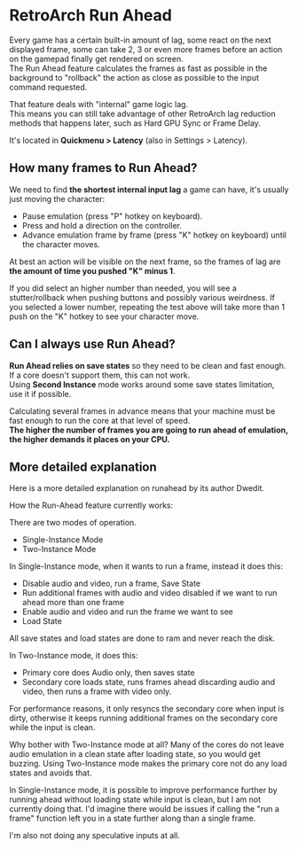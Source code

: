 # RetroArch Run Ahead

Every game has a certain built-in amount of lag, some react on the next displayed frame, some can take 2, 3 or even more frames before an action on the gamepad finally get rendered on screen.  
The Run Ahead feature calculates the frames as fast as possible in the background to "rollback" the action as close as possible to the input command requested.

That feature deals with "internal" game logic lag.  
This means you can still take advantage of other RetroArch lag reduction methods that happens later, such as Hard GPU Sync or Frame Delay.

It's located in **Quickmenu > Latency** (also in Settings > Latency).
 
## How many frames to Run Ahead?

We need to find **the shortest internal input lag** a game can have, it's usually just moving the character:

- Pause emulation (press "P" hotkey on keyboard).
- Press and hold a direction on the controller.
- Advance emulation frame by frame (press "K" hotkey on keyboard) until the character moves.

At best an action will be visible on the next frame, so the frames of lag are **the amount of time you pushed "K" minus 1**.

If you did select an higher number than needed, you will see a stutter/rollback when pushing buttons and possibly various weirdness.
If you selected a lower number, repeating the test above will take more than 1 push on the "K" hotkey to see your character move.
  
## Can I always use Run Ahead?

**Run Ahead relies on save states** so they need to be clean and fast enough.  
If a core doesn't support them, this can not work.  
Using **Second Instance** mode works around some save states limitation, use it if possible.

Calculating several frames in advance means that your machine must be fast enough to run the core at that level of speed.  
**The higher the number of frames you are going to run ahead of emulation, the higher demands it places on your CPU.**
  
## More detailed explanation
Here is a more detailed explanation on runahead by its author Dwedit.

How the Run-Ahead feature currently works:

There are two modes of operation.

- Single-Instance Mode
- Two-Instance Mode

In Single-Instance mode, when it wants to run a frame, instead it does this:

- Disable audio and video, run a frame, Save State
- Run additional frames with audio and video disabled if we want to run ahead more than one frame
- Enable audio and video and run the frame we want to see
- Load State

All save states and load states are done to ram and never reach the disk.

In Two-Instance mode, it does this:

- Primary core does Audio only, then saves state
- Secondary core loads state, runs frames ahead discarding audio and video, then runs a frame with video only.

For performance reasons, it only resyncs the secondary core when input is dirty, otherwise it keeps running additional frames on the secondary core while the input is clean.

Why bother with Two-Instance mode at all? Many of the cores do not leave audio emulation in a clean state after loading state, so you would get buzzing. Using Two-Instance mode makes the primary core not do any load states and avoids that.

In Single-Instance mode, it is possible to improve performance further by running ahead without loading state while input is clean, but I am not currently doing that.
I'd imagine there would be issues if calling the "run a frame" function left you in a state further along than a single frame.

I'm also not doing any speculative inputs at all.
